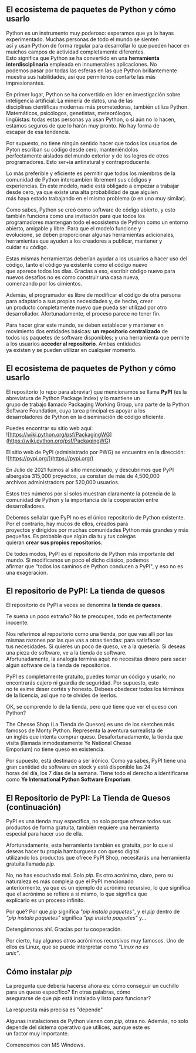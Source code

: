 ## **El ecosistema de paquetes de Python y cómo usarlo**  
  
Python es un instrumento muy poderoso: esperamos que ya lo hayas experimentado. Muchas personas de todo el mundo se sienten  
así y usan Python de forma regular para desarrollar lo que pueden hacer en muichos campos de actividad completamente diferentes.  
Esto significa que Python se ha convertido en una **herramienta interdisciplinaria** empleada en innumerables aplicaciones. No  
podemos pasar por todas las esferas en las que Python brillantemente muestra sus habilidades, así que permítenos contarte las más  
impresionantes.  
  
En primer lugar, Python se ha convertido en líder en investigación sobre inteligencia artificial. La minería de datos, una de las  
disciplinas científicas modernas más prometedoras, también utiliza Python. Matemáticos, psicólogos, genetistas, meteorólogos,  
lingüistas: todas estas personas ya usan Python, o si aún no lo hacen, estamos seguros de que lo harán muy pronto. No hay forma de  
escapar de esa tendencia.  

Por supuesto, no tiene ningún sentido hacer que todos los usuarios de Pyton escriban su código desde cero, manteniéndolos  
perfectamente aislados del mundo exterior y de los logros de otros programadores. Esto ser+ia antinatural y contraproducente.  
  
Lo más preferible y eficiente es permitir que todos los miembros de la comunidad de Python intercambien librement sus códigos y  
experiencias. En este modelo, nadie está obligado a empezar a trabajar desde cero, ya que existe una alta probabilidad de que alguien  
más haya estado trabajando en el mismo problema (o en uno muy similar).  
  
Como sabes, Python se creó como software de código abierto, y esto también funciona como una invitación para que todos los  
programadores mantengan todo el ecosistema de Python como un entorno abierto, amigable y libre. Para que el modelo funcione y  
evolucione, se deben proporcionar algunas herramientas adicionales, herramientas que ayuden a los creadores a publicar, mantener y  
cuidar su código.  
  
Estas mismas herramientas deberían ayudar a los usuarios a hacer uso del código, tanto el código ya existente como el código nuevo  
que aparece todos los días. Gracias a eso, escribir código nuevo para nuevos desafíos no es como construir una casa nueva,  
comenzando por los cimientos.  
  
Además, el programador es libre de modificar el código de otra persona para adaptarlo a sus propias necesidades y, de hecho, crear  
un producto completamente nuevo que pueda ser utilizad por otro desarrollador. Afortunadamente, el proceso parece no tener fin.  
  
Para hacer girar este mundo, se deben establecer y mantener en movimiento dos entidades básicas: **un repositorio centralizado** de  
todos los paquetes de software disponibles; y una herramienta que permite a los usuarios **acceder al repositorio**. Ambas entidades  
ya existen y se pueden utilizar en cualquier momento.  
  
## **El ecosistema de paquetes de Python y cómo usarlo**  
  
El repositorio (o *repo* para abreviar) que mencionamos se llama **PyPI** (es la abreviatura de Python Package Index) y lo mantiene un  
grupo de trabajo llamado Packaging Working Group, una parte de la Python Software Foundation, cuya tarea principal es apoyar a los  
desarroladores de Python en la diseminación de código eficiente.  
  
Puedes encontrar su sitio web aquí:  
![https://wiki.python.org/psf/PackagingWG](https://wiki.python.org/psf/PackagingWG)  
  
El sitio web de PyPI (administrado por PWG) se encuentra en la dirección:  
![https://pypi.org/](https://pypi.org/)  
  
En Julio de 2021 fuimos al sitio mencionado, y descubrimos que PyPI albergaba 315,000 proyectos, ue constan de más de 4,500,000  
archivos administradors por 520,000 usuarios.  
  
Estos tres números por sí solos muestran claramente la potencia de la comunidad de Python y la importancia de la cooperación entre  
desarrolladores.  
  
Debemos señalar que PyPI no es el único repositorio de Python existente. Por el contrario, hay mucos de ellos, creados para  
proyectos y dirigidos por muchas comunidades Python más grandes y más pequeñas. Es probable que algún día tu y tus colegas  
quieran **crear sus propios repositorios**.  
  
De todos modos, PyPI es el repositorio de Python más importante del mundo. Si modificamos un poco el dicho clásico, podemos  
afirmar que "todos los caminos de Python conducen a PyPI", y eso no es una exageracion.  
  
## **El repositorio de PyPI: La tienda de quesos**  
  
El repositorio de PyPI a veces se denomina **la tienda de quesos**.  
  
Te suena un poco extraño? No te preocupes, todo es perfectamente inocente.  
  
Nos referimos al repositorio como una tienda, por que vas allí por las mismas razones por las que vas a otras tiendas: para satisfacer  
tus necesidades. Si quieres un poco de queso, ve a la quesería. Si deseas una pieza de software, ve a la tienda de software.  
Afortunadamente, la analogía termina aquí: no necesitas dinero para sacar algún software de la tienda de repositorios.  
  
PyPI es completamente gratuito, puedes tomar un código y usarlo; no encontrarás cajero ni guardia de seguridad. Por supuesto, esto  
no te exime deser cortés y honesto. Debees obedecer todos los términos de la licencia, así que no te olvides de leerlos.  
  
OK, se comprende lo de la tienda, pero qué tiene que ver el queso con Python?  
  
The Chesse Shop (La Tienda de Quesos) es uno de los sketches más famosos de Monty Python. Representa la aventura surrealista de  
un inglés que intenta comprar queso. Desafortunadamente, la tienda que visita (llamada inmodestamente Ye National Chesse   
Emporium) no tiene queso en existencia.  
  
Por supuesto, está destinado a ser irónico. Como ya sabes, PyPI tiene una gran cantidad de software en stock y está disponible las 24  
horas del día, los 7 días de la semana. Tiene todo el derecho a identificarse como **Ye International Python Software Emporium**.  
 
  
## **El Repositorio de PyPI: La Tienda de Quesos (continuación)**  
  
PyPI es una tienda muy específica, no solo porque ofrece todos sus productos de forma gratuita, también requiere una herramienta  
especial para hacer uso de ella.  
  
Afortunadamente, esta herramienta también es gratuita, por lo que si deseas hacer tu propia hamburguesa con queso digital  
utilizando los productos que ofrece PyPI Shop, necesitarás una herramienta gratuita llamada *pip*.  
  
No, no has escuchado mal. Solo *pip*. Es otro acrónimo, claro, pero su naturaleza es más compleja que el PyPI mencionado  
anteriormente, ya que es un ejemplo de acrónimo recursivo, lo que significa que el acrónimo se refiere a sí mismo, lo que significa que  
explicarlo es un proceso infinito.  
  
Por qué? Por que *pip* significa *"pip instala paquetes"*, y el *pip* dentro de *"pip instala paquetes"* significa *"pip instala paquetes"* y...  
  
Detengámonos ahí. Gracias por tu cooperación.  
  
Por cierto, hay algunos otros acrónimos recursivos muy famosos. Uno de ellos es Linux, que se puede interpretar como *"Linux no es*  
*unix"*.  
  
  
## **Cómo instalar *pip***  
  
La pregunta que debería hacerse ahora es: cómo conseguir un cuchillo para un queso específico? En otras palabras, cómo  
asegurarse de que *pip* está instalado y listo para funcionar?  
  
La respuesta más precisa es "depende"  
  
Algunas instalaciones de Python vienen con *pip*, otras no. Además, no solo depende del sistema operativo que utilices, aunque este es  
un factor muy importante.  
  
Comencemos con MS Windows.  
  

